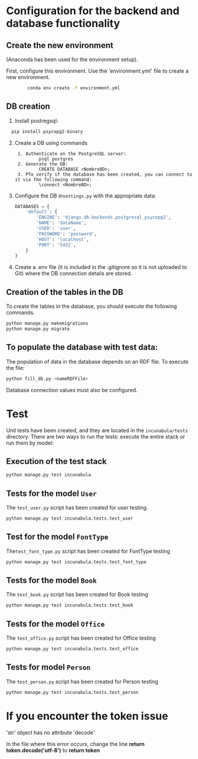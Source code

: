 # Configuration for the backend and database functionality
## Create the new environment
(Anaconda has been used for the environment setup).

First, configure this environment.
Use the 'environment.yml' file to create a new environment.
```bash
        conda env create -f environment.yml
```

## DB creation
1. Install postregsql:
 ``` bash
   pip install psycopg2-binary
```
2. Create a DB using commands

        1. Authenticate on the PostgreSQL server:
                psql postgres
        2. Generate the DB:
                CREATE DATABASE <NombreBD>;
        3. PTo verify if the database has been created, you can connect to it via the following command:
                \connect <NombreBD>;

3. Configure the DB in`settings.py` with the appropriate data:
    ```python
    DATABASES = {
        'default': {
            'ENGINE': 'django.db.backends.postgresql_psycopg2',
            'NAME': 'dataName',
            'USER': 'user',
            'PASSWORD': 'password',
            'HOST': 'localhost',
            'PORT': '5432',
        }
    }
    ```
4.  Create a .env file (it is included in the .gitignore so it is not uploaded to Git) where the DB connection details are stored.

## Creation of the tables in the DB
To create the tables in the database, you should execute the following commands.
```bash
python manage.py makemigrations
python manage.py migrate
```


## To populate the database with test data:
The population of data in the database depends on an RDF file.
To execute the file:

```bash
python fill_db.py <nameRDFFile>
```

Database connection values must also be configured.

# Test
Unit tests have been created, and they are located in the `incunabula/tests` directory.  There are two ways to run the tests: execute the entire stack or run them by model:
## Execution of the test stack
```bash
python manage.py test incunabula
```

## Tests for the model `User`
The `test_user.py`  script has been created for user testing.
```bash
python manage.py test incunabula.tests.test_user
```
## Test for the model `FontType`

The`test_font_type.py` script has been created for FontType testing
```bash
python manage.py test incunabula.tests.test_font_type
```

## Tests for the model `Book`
The `test_book.py` script has been created for Book testing
```bash
python manage.py test incunabula.tests.test_book
```

## Tests for the model `Office`
The `test_office.py` script has been created for Office testing
```bash
python manage.py test incunabula.tests.test_office
```

## Tests for model `Person`
The `test_person.py` script has been created for Person testing
```bash
python manage.py test incunabula.tests.test_person
```

# If you encounter the token issue
'str' object has no attribute 'decode'

In the file where this error occurs, change the line
**return token.decode('utf-8')**
to 
**return token**

